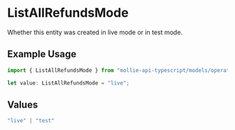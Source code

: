 # ListAllRefundsMode

Whether this entity was created in live mode or in test mode.

## Example Usage

```typescript
import { ListAllRefundsMode } from "mollie-api-typescript/models/operations";

let value: ListAllRefundsMode = "live";
```

## Values

```typescript
"live" | "test"
```